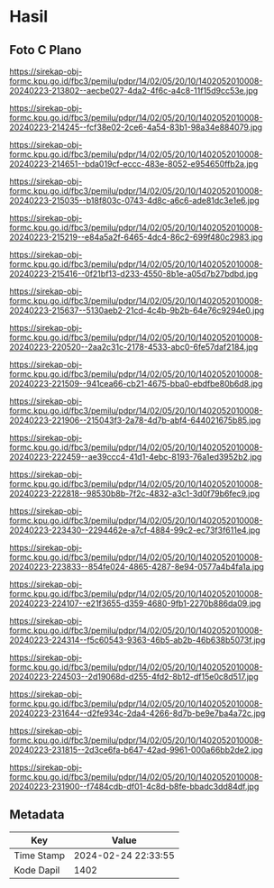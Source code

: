 # Hasil

## Foto C Plano

https://sirekap-obj-formc.kpu.go.id/fbc3/pemilu/pdpr/14/02/05/20/10/1402052010008-20240223-213802--aecbe027-4da2-4f6c-a4c8-11f15d9cc53e.jpg

https://sirekap-obj-formc.kpu.go.id/fbc3/pemilu/pdpr/14/02/05/20/10/1402052010008-20240223-214245--fcf38e02-2ce6-4a54-83b1-98a34e884079.jpg

https://sirekap-obj-formc.kpu.go.id/fbc3/pemilu/pdpr/14/02/05/20/10/1402052010008-20240223-214651--bda019cf-eccc-483e-8052-e954650ffb2a.jpg

https://sirekap-obj-formc.kpu.go.id/fbc3/pemilu/pdpr/14/02/05/20/10/1402052010008-20240223-215035--b18f803c-0743-4d8c-a6c6-ade81dc3e1e6.jpg

https://sirekap-obj-formc.kpu.go.id/fbc3/pemilu/pdpr/14/02/05/20/10/1402052010008-20240223-215219--e84a5a2f-6465-4dc4-86c2-699f480c2983.jpg

https://sirekap-obj-formc.kpu.go.id/fbc3/pemilu/pdpr/14/02/05/20/10/1402052010008-20240223-215416--0f21bf13-d233-4550-8b1e-a05d7b27bdbd.jpg

https://sirekap-obj-formc.kpu.go.id/fbc3/pemilu/pdpr/14/02/05/20/10/1402052010008-20240223-215637--5130aeb2-21cd-4c4b-9b2b-64e76c9294e0.jpg

https://sirekap-obj-formc.kpu.go.id/fbc3/pemilu/pdpr/14/02/05/20/10/1402052010008-20240223-220520--2aa2c31c-2178-4533-abc0-6fe57daf2184.jpg

https://sirekap-obj-formc.kpu.go.id/fbc3/pemilu/pdpr/14/02/05/20/10/1402052010008-20240223-221509--941cea66-cb21-4675-bba0-ebdfbe80b6d8.jpg

https://sirekap-obj-formc.kpu.go.id/fbc3/pemilu/pdpr/14/02/05/20/10/1402052010008-20240223-221906--215043f3-2a78-4d7b-abf4-644021675b85.jpg

https://sirekap-obj-formc.kpu.go.id/fbc3/pemilu/pdpr/14/02/05/20/10/1402052010008-20240223-222459--ae39ccc4-41d1-4ebc-8193-76a1ed3952b2.jpg

https://sirekap-obj-formc.kpu.go.id/fbc3/pemilu/pdpr/14/02/05/20/10/1402052010008-20240223-222818--98530b8b-7f2c-4832-a3c1-3d0f79b6fec9.jpg

https://sirekap-obj-formc.kpu.go.id/fbc3/pemilu/pdpr/14/02/05/20/10/1402052010008-20240223-223430--2294462e-a7cf-4884-99c2-ec73f3f611e4.jpg

https://sirekap-obj-formc.kpu.go.id/fbc3/pemilu/pdpr/14/02/05/20/10/1402052010008-20240223-223833--854fe024-4865-4287-8e94-0577a4b4fa1a.jpg

https://sirekap-obj-formc.kpu.go.id/fbc3/pemilu/pdpr/14/02/05/20/10/1402052010008-20240223-224107--e21f3655-d359-4680-9fb1-2270b886da09.jpg

https://sirekap-obj-formc.kpu.go.id/fbc3/pemilu/pdpr/14/02/05/20/10/1402052010008-20240223-224314--f5c60543-9363-46b5-ab2b-46b638b5073f.jpg

https://sirekap-obj-formc.kpu.go.id/fbc3/pemilu/pdpr/14/02/05/20/10/1402052010008-20240223-224503--2d19068d-d255-4fd2-8b12-df15e0c8d517.jpg

https://sirekap-obj-formc.kpu.go.id/fbc3/pemilu/pdpr/14/02/05/20/10/1402052010008-20240223-231644--d2fe934c-2da4-4266-8d7b-be9e7ba4a72c.jpg

https://sirekap-obj-formc.kpu.go.id/fbc3/pemilu/pdpr/14/02/05/20/10/1402052010008-20240223-231815--2d3ce6fa-b647-42ad-9961-000a66bb2de2.jpg

https://sirekap-obj-formc.kpu.go.id/fbc3/pemilu/pdpr/14/02/05/20/10/1402052010008-20240223-231900--f7484cdb-df01-4c8d-b8fe-bbadc3dd84df.jpg


## Metadata

| Key        | Value               |
| ---------- | ------------------- |
| Time Stamp | 2024-02-24 22:33:55 |
| Kode Dapil | 1402                |



